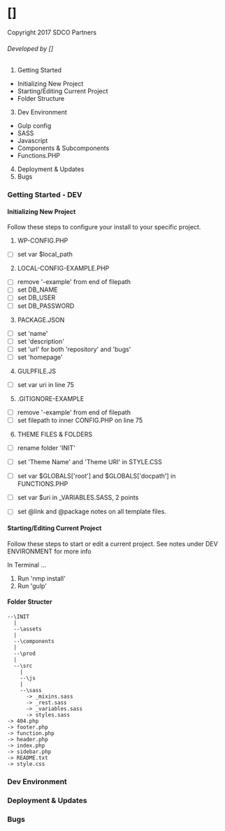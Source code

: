 # []
Copyright 2017 SDCO Partners
###### Developed by []

1. Getting Started 
  * Initializing New Project
  * Starting/Editing Current Project
  * Folder Structure
3. Dev Environment
  * Gulp config
  * SASS
  * Javascript 
  * Components & Subcomponents
  * Functions.PHP
4. Deployment & Updates
5. Bugs 


### Getting Started - DEV

#### Initializing New Project
Follow these steps to configure your install to your specific project.

1. WP-CONFIG.PHP
  * [ ] set var $local_path 
2. LOCAL-CONFIG-EXAMPLE.PHP
  * [ ] remove '-example' from end of filepath
  * [ ] set DB_NAME 
  * [ ] set DB_USER 
  * [ ] set DB_PASSWORD
3. PACKAGE.JSON
  * [ ] set 'name' 
  * [ ] set 'description' 
  * [ ] set 'url' for both 'repository' and 'bugs'
  * [ ] set 'homepage' 
4. GULPFILE.JS
  * [ ] set var uri in line 75
5. .GITIGNORE-EXAMPLE
  * [ ] remove '-example' from end of filepath
  * [ ] set filepath to inner CONFIG.PHP on line 75
6. THEME FILES & FOLDERS
  * [ ] rename folder 'INIT' 
  * [ ] set 'Theme Name' and 'Theme URI' in STYLE.CSS
  * [ ] set var $GLOBALS['root'] and $GLOBALS['docpath'] in FUNCTIONS.PHP
  * [ ] set var $uri in _VARIABLES.SASS, 2 points
  * [ ] set @link and @package notes on all template files.


#### Starting/Editing Current Project
Follow these steps to start or edit a current project. See notes under DEV ENVIRONMENT for more info

In Terminal ...

1. Run 'nmp install'  
2. Run 'gulp'


#### Folder Structer


```
--\INIT
  |
  --\assets
  | 
  --\components
  |
  --\prod
  |
  --\src
    | 
    --\js
    | 
    --\sass
      -> _mixins.sass
      -> _rest.sass
      -> _variables.sass
      -> styles.sass
-> 404.php
-> footer.php
-> function.php
-> header.php
-> index.php
-> sidebar.php
-> README.txt
-> style.css 
```

### Dev Environment


### Deployment & Updates


### Bugs
